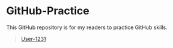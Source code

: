 # GitHub-Practice
This GitHub repository is for my readers to practice GitHub skills.

>[User-1231](https://www.linkedin.com/in/tripur-joshi/)

